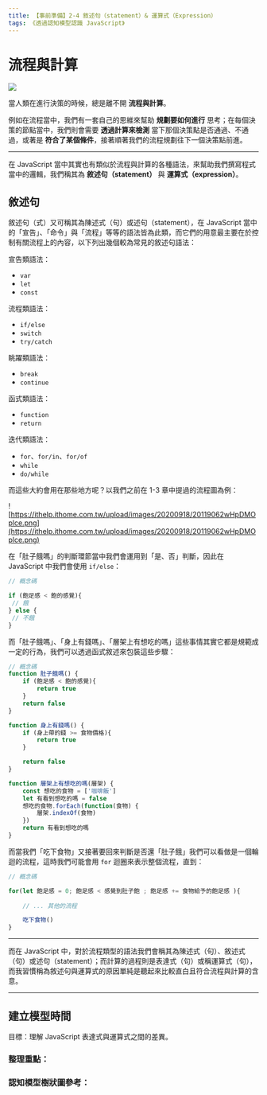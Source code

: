 ```yaml
---
title: 【事前準備】2-4 敘述句（statement）& 運算式（Expression）
tags: 《透過認知模型認識 JavaScript》
---
```


# 流程與計算

![](https://i.imgur.com/CkS5qNf.jpg)

當人類在進行決策的時候，總是離不開 **流程與計算**。

例如在流程當中，我們有一套自己的思維來幫助 **規劃要如何進行** 思考；在每個決策的節點當中，我們則會需要 **透過計算來檢測** 當下那個決策點是否通過、不通過，或著是 **符合了某個條件**，接著順著我們的流程規劃往下一個決策點前進。

---

在 JavaScript 當中其實也有類似於流程與計算的各種語法，來幫助我們撰寫程式當中的邏輯，我們稱其為 **敘述句（statement）** 與 **運算式（expression）**。

## 敘述句

敘述句（式）又可稱其為陳述式（句）或述句（statement），在 JavaScript 當中的「宣告」、「命令」與「流程」等等的語法皆為此類，而它們的用意最主要在於控制有關流程上的內容，以下列出幾個較為常見的敘述句語法：

宣告類語法：
- `var`
- `let`
- `const`

流程類語法：
- `if/else`
- `switch`
- `try/catch`

眺躍類語法：
- `break`
- `continue`

函式類語法：
- `function`
- `return`

迭代類語法：
- `for`、`for/in`、`for/of`
- `while`
- `do/while`

而這些大約會用在那些地方呢？以我們之前在 1-3 章中提過的流程圖為例：

![https://ithelp.ithome.com.tw/upload/images/20200918/20119062wHpDMOplce.png](https://ithelp.ithome.com.tw/upload/images/20200918/20119062wHpDMOplce.png)

在「肚子餓嗎」的判斷環節當中我們會運用到「是、否」判斷，因此在 JavaScript 中我們會使用 `if/else`：

```js
// 概念碼

if (飽足感 < 飽的感覺){
 // 餓
} else {
 // 不餓
}
```

而「肚子餓嗎」、「身上有錢嗎」、「層架上有想吃的嗎」這些事情其實它都是規範成一定的行為，我們可以透過函式敘述來包裝這些步驟：

```js
// 概念碼
function 肚子餓嗎() {
    if (飽足感 < 飽的感覺){
        return true
    } 
    return false
}

function 身上有錢嗎() {
    if (身上帶的錢 >= 食物價格){
        return true
    }

    return false
}

function 層架上有想吃的嗎(層架) {
    const 想吃的食物 = ['咖啡飯']
    let 有看到想吃的嗎 = false
    想吃的食物.forEach(function(食物) {
        層架.indexOf(食物)
    })
    return 有看到想吃的嗎
}
```




而當我們「吃下食物」又接著要回來判斷是否還「肚子餓」我們可以看做是一個輪迴的流程，這時我們可能會用 `for` 迴圈來表示整個流程，直到：

```js
// 概念碼

for(let 飽足感 = 0; 飽足感 < 感覺到肚子飽 ; 飽足感 += 食物給予的飽足感 ){
    
    // ... 其他的流程

    吃下食物()
}
```







---

而在 JavaScript 中，對於流程類型的語法我們會稱其為陳述式（句）、敘述式（句）或述句（statement）；而計算的過程則是表達式（句）或稱運算式（句），而我習慣稱為敘述句與運算式的原因單純是聽起來比較直白且符合流程與計算的含意。

---

## 建立模型時間
目標：理解 JavaScript 表達式與運算式之間的差異。

### 整理重點：

### 認知模型樹狀圖參考：
